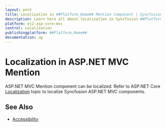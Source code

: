 ```yaml
---
layout: post
title: Localization in ##Platform_Name## Mention Component | Syncfusion
description: Learn here all about localization in Syncfusion ##Platform_Name## Mention component of Syncfusion Essential JS 2 and more.
platform: ej2-asp-core-mvc
control: Localization
publishingplatform: ##Platform_Name##
documentation: ug
---
```


# Localization in ASP.NET MVC Mention

ASP.NET MVC Mention component can be localized. Refer to ASP.NET Core [Localization](../../common/EJ2_ASP.MVC/localization.md) topic to localize Syncfusion ASP.NET MVC components.

## See Also

* [Accessibility](./accessibility)
